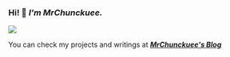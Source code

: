 ### Hi! 👋 *I'm MrChunckuee.*

![](https://github.com/MrChunckuee/MrChunckuee/banner.png) 

You can check my projects and writings at ***[MrChunckuee's Blog](https://mrchunckuee.blogspot.com/)*** 
 
<!--
**MrChunckuee/MrChunckuee** is a ✨ _special_ ✨ repository because its `README.md` (this file) appears on your GitHub profile.

Here are some ideas to get you started:

- 🔭 I’m currently working on ...
- 🌱 I’m currently learning ...
- 👯 I’m looking to collaborate on ...
- 🤔 I’m looking for help with ...
- 💬 Ask me about ...
- 📫 How to reach me: ...
- 😄 Pronouns: ...
- ⚡ Fun fact: ...

-->
